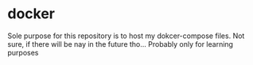# docker
Sole purpose for this repository is to host my dokcer-compose files. Not sure, if there will be nay in the future tho... Probably only for learning purposes
